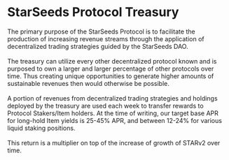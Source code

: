 # StarSeeds Protocol Treasury

The primary purpose of the StarSeeds Protocol is to facilitate the production of increasing revenue streams through the application of decentralized trading strategies guided by the StarSeeds DAO. \
\
The treasury can utilize every other decentralized protocol known and is purposed to own a larger and larger percentage of other protocols over time. Thus creating unique opportunities to generate higher amounts of sustainable revenues then would otherwise be possible. \
\
A portion of revenues from decentralized trading strategies and holdings deployed by the treasury are used each week to transfer rewards to Protocol Stakers/Item holders. At the time of writing, our target base APR for long-hold Item yields is 25-45% APR, and between 12-24% for various liquid staking positions. \
\
This return is a multiplier on top of the increase of growth of STARv2 over time.&#x20;
